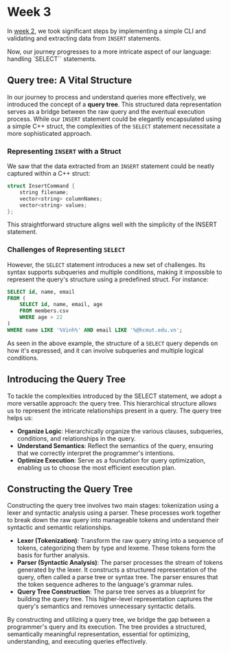 # Week 3

In [week 2](week2.md), we took significant steps by implementing a simple CLI and validating and extracting data from `INSERT` statements.

Now, our journey progresses to a more intricate aspect of our language: handling `SELECT`` statements.

## Query tree: A Vital Structure

In our journey to process and understand queries more effectively, we introduced the concept of a **query tree**. This structured data representation serves as a bridge between the raw query and the eventual execution process. While our `INSERT` statement could be elegantly encapsulated using a simple C++ struct, the complexities of the `SELECT` statement necessitate a more sophisticated approach.

### Representing `INSERT` with a Struct

We saw that the data extracted from an `INSERT` statement could be neatly captured within a C++ struct:

```c++
struct InsertCommand {
    string filename;
    vector<string> columnNames;
    vector<string> values;
};
```

This straightforward structure aligns well with the simplicity of the INSERT statement.

### Challenges of Representing `SELECT`

However, the `SELECT` statement introduces a new set of challenges. Its syntax supports subqueries and multiple conditions, making it impossible to represent the query's structure using a predefined struct. For instance:

```sql
SELECT id, name, email
FROM (
    SELECT id, name, email, age
    FROM members.csv
    WHERE age > 22
)
WHERE name LIKE '%Vinh%' AND email LIKE '%@hcmut.edu.vn';
```

As seen in the above example, the structure of a `SELECT` query depends on how it's expressed, and it can involve subqueries and multiple logical conditions.

## Introducing the Query Tree

To tackle the complexities introduced by the SELECT statement, we adopt a more versatile approach: the query tree. This hierarchical structure allows us to represent the intricate relationships present in a query. The query tree helps us:

- **Organize Logic**: Hierarchically organize the various clauses, subqueries, conditions, and relationships in the query.
- **Understand Semantics**: Reflect the semantics of the query, ensuring that we correctly interpret the programmer's intentions.
- **Optimize Execution**: Serve as a foundation for query optimization, enabling us to choose the most efficient execution plan.

## Constructing the Query Tree

Constructing the query tree involves two main stages: tokenization using a lexer and syntactic analysis using a parser. These processes work together to break down the raw query into manageable tokens and understand their syntactic and semantic relationships.

- **Lexer (Tokenization)**: Transform the raw query string into a sequence of tokens, categorizing them by type and lexeme. These tokens form the basis for further analysis.
- **Parser (Syntactic Analysis)**: The parser processes the stream of tokens generated by the lexer. It constructs a structured representation of the query, often called a parse tree or syntax tree. The parser ensures that the token sequence adheres to the language's grammar rules.
- **Query Tree Construction**: The parse tree serves as a blueprint for building the query tree. This higher-level representation captures the query's semantics and removes unnecessary syntactic details.

By constructing and utilizing a query tree, we bridge the gap between a programmer's query and its execution. The tree provides a structured, semantically meaningful representation, essential for optimizing, understanding, and executing queries effectively.
